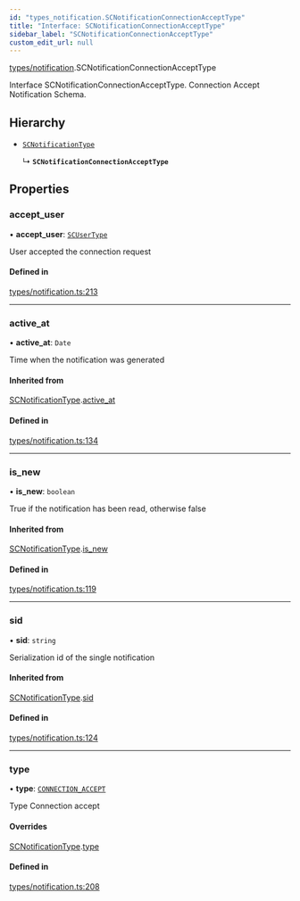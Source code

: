 ```yaml
---
id: "types_notification.SCNotificationConnectionAcceptType"
title: "Interface: SCNotificationConnectionAcceptType"
sidebar_label: "SCNotificationConnectionAcceptType"
custom_edit_url: null
---
```


[types/notification](../modules/types_notification).SCNotificationConnectionAcceptType

Interface SCNotificationConnectionAcceptType.
Connection Accept Notification Schema.

## Hierarchy

- [`SCNotificationType`](types_notification.SCNotificationType)

  ↳ **`SCNotificationConnectionAcceptType`**

## Properties

### accept\_user

• **accept\_user**: [`SCUserType`](types_user.SCUserType)

User accepted the connection request

#### Defined in

[types/notification.ts:213](https://github.com/selfcommunity/community-ui/blob/9148e4e/packages/sc-core/src/types/notification.ts#L213)

___

### active\_at

• **active\_at**: `Date`

Time when the notification was generated

#### Inherited from

[SCNotificationType](types_notification.SCNotificationType).[active_at](types_notification.SCNotificationType#active_at)

#### Defined in

[types/notification.ts:134](https://github.com/selfcommunity/community-ui/blob/9148e4e/packages/sc-core/src/types/notification.ts#L134)

___

### is\_new

• **is\_new**: `boolean`

True if the notification has been read, otherwise false

#### Inherited from

[SCNotificationType](types_notification.SCNotificationType).[is_new](types_notification.SCNotificationType#is_new)

#### Defined in

[types/notification.ts:119](https://github.com/selfcommunity/community-ui/blob/9148e4e/packages/sc-core/src/types/notification.ts#L119)

___

### sid

• **sid**: `string`

Serialization id of the single notification

#### Inherited from

[SCNotificationType](types_notification.SCNotificationType).[sid](types_notification.SCNotificationType#sid)

#### Defined in

[types/notification.ts:124](https://github.com/selfcommunity/community-ui/blob/9148e4e/packages/sc-core/src/types/notification.ts#L124)

___

### type

• **type**: [`CONNECTION_ACCEPT`](../enums/types_notification.SCNotificationTypologyType#connection_accept)

Type Connection accept

#### Overrides

[SCNotificationType](types_notification.SCNotificationType).[type](types_notification.SCNotificationType#type)

#### Defined in

[types/notification.ts:208](https://github.com/selfcommunity/community-ui/blob/9148e4e/packages/sc-core/src/types/notification.ts#L208)
